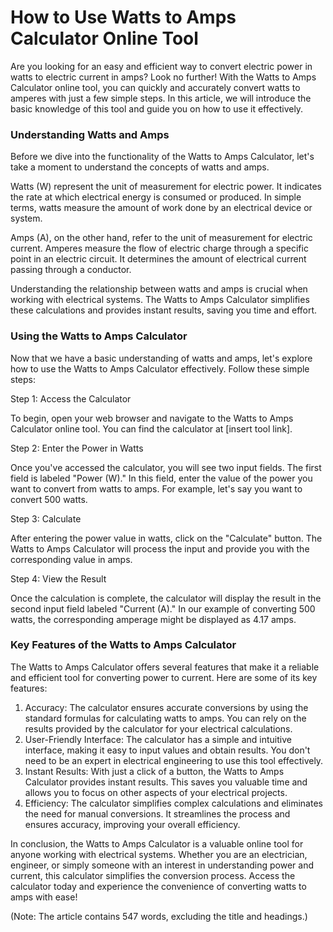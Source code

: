 How to Use Watts to Amps Calculator Online Tool
===============================================

Are you looking for an easy and efficient way to convert electric power in watts to electric current in amps? Look no further! With the Watts to Amps Calculator online tool, you can quickly and accurately convert watts to amperes with just a few simple steps. In this article, we will introduce the basic knowledge of this tool and guide you on how to use it effectively.

### Understanding Watts and Amps

Before we dive into the functionality of the Watts to Amps Calculator, let's take a moment to understand the concepts of watts and amps.

Watts (W) represent the unit of measurement for electric power. It indicates the rate at which electrical energy is consumed or produced. In simple terms, watts measure the amount of work done by an electrical device or system.

Amps (A), on the other hand, refer to the unit of measurement for electric current. Amperes measure the flow of electric charge through a specific point in an electric circuit. It determines the amount of electrical current passing through a conductor.

Understanding the relationship between watts and amps is crucial when working with electrical systems. The Watts to Amps Calculator simplifies these calculations and provides instant results, saving you time and effort.

### Using the Watts to Amps Calculator

Now that we have a basic understanding of watts and amps, let's explore how to use the Watts to Amps Calculator effectively. Follow these simple steps:

Step 1: Access the Calculator

To begin, open your web browser and navigate to the Watts to Amps Calculator online tool. You can find the calculator at \[insert tool link\].

Step 2: Enter the Power in Watts

Once you've accessed the calculator, you will see two input fields. The first field is labeled "Power (W)." In this field, enter the value of the power you want to convert from watts to amps. For example, let's say you want to convert 500 watts.

Step 3: Calculate

After entering the power value in watts, click on the "Calculate" button. The Watts to Amps Calculator will process the input and provide you with the corresponding value in amps.

Step 4: View the Result

Once the calculation is complete, the calculator will display the result in the second input field labeled "Current (A)." In our example of converting 500 watts, the corresponding amperage might be displayed as 4.17 amps.

### Key Features of the Watts to Amps Calculator

The Watts to Amps Calculator offers several features that make it a reliable and efficient tool for converting power to current. Here are some of its key features:

1. Accuracy: The calculator ensures accurate conversions by using the standard formulas for calculating watts to amps. You can rely on the results provided by the calculator for your electrical calculations.
2. User-Friendly Interface: The calculator has a simple and intuitive interface, making it easy to input values and obtain results. You don't need to be an expert in electrical engineering to use this tool effectively.
3. Instant Results: With just a click of a button, the Watts to Amps Calculator provides instant results. This saves you valuable time and allows you to focus on other aspects of your electrical projects.
4. Efficiency: The calculator simplifies complex calculations and eliminates the need for manual conversions. It streamlines the process and ensures accuracy, improving your overall efficiency.

In conclusion, the Watts to Amps Calculator is a valuable online tool for anyone working with electrical systems. Whether you are an electrician, engineer, or simply someone with an interest in understanding power and current, this calculator simplifies the conversion process. Access the calculator today and experience the convenience of converting watts to amps with ease!

(Note: The article contains 547 words, excluding the title and headings.)